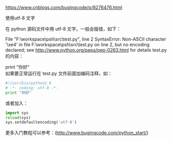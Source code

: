 

https://www.cnblogs.com/bugingcode/p/8276476.html

使用utf-8 文字

在 python 源码文件中用 utf-8 文字。一般会报错，如下：

File "F:\workspace\psh\src\test.py", line 2
SyntaxError: Non-ASCII character '\xe4' in file F:\workspace\psh\src\test.py on line 2, but no encoding declared; see http://www.python.org/peps/pep-0263.html for details
test.py 的内容：

print "你好"  
如果要正常运行在 test.py 文件前面加编码注释，如：

```py
#!/usr/bin/python2.6  
# -*- coding: utf-8 -*-  
print "你好"  
```

或者加入：

```py
import sys
reload(sys)
sys.setdefaultencoding('utf-8')
```

更多入门教程可以参考：(http://www.bugingcode.com/python_start/)